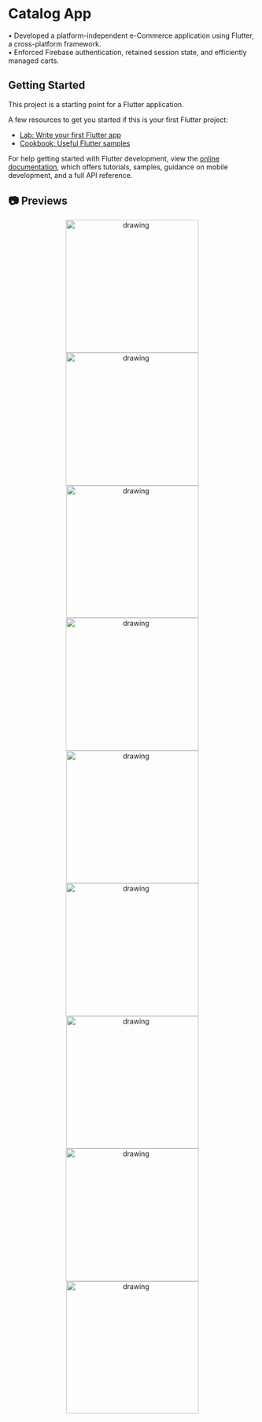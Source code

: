 # Catalog App

• Developed a platform-independent e-Commerce application using Flutter, a cross-platform framework.<br>
• Enforced Firebase authentication, retained session state, and efficiently managed carts.

## Getting Started

This project is a starting point for a Flutter application.

A few resources to get you started if this is your first Flutter project:

- [Lab: Write your first Flutter app](https://docs.flutter.dev/get-started/codelab)
- [Cookbook: Useful Flutter samples](https://docs.flutter.dev/cookbook)

For help getting started with Flutter development, view the
[online documentation](https://docs.flutter.dev/), which offers tutorials,
samples, guidance on mobile development, and a full API reference.

## 📷 Previews
<p align="center">
<img src="previews/preview1.jpg" alt="drawing" width="270px" />
<img src="previews/preview2.jpg" alt="drawing" width="270px" />
<img src="previews/preview3.jpg" alt="drawing" width="269px" /><br>
<img src="previews/preview4.jpg" alt="drawing" width="270px" />
<img src="previews/preview5.jpg" alt="drawing" width="269px" />
<img src="previews/preview6.jpg" alt="drawing" width="270px" /><br>
<img src="previews/preview7.jpg" alt="drawing" width="269px" />
<img src="previews/preview8.jpg" alt="drawing" width="270px" />
<img src="previews/preview9.jpg" alt="drawing" width="269px" />
</p>
